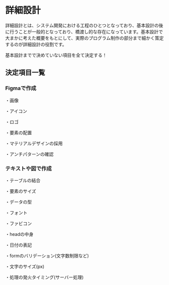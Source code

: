 # 詳細設計

詳細設計とは、システム開発における工程のひとつとなっており、基本設計の後に行うことが一般的となっており、橋渡し的な存在になっています。基本設計で大まかに考えた概要をもとにして、実際のプログラム制作の部分まで細かく策定するのが詳細設計の役割です。

基本設計までで決めていない項目を全て決定する！

## 決定項目一覧

### Figmaで作成

・画像

・アイコン

・ロゴ

・要素の配置

・マテリアルデザインの採用

・アンチパターンの確認

### テキストや図で作成

・テーブルの結合

・要素のサイズ

・データの型

・フォント

・ファビコン

・headの中身

・日付の表記

・formのバリデーション(文字数制限など)

・文字のサイズ(px)

・処理の発火タイミング(サーバー処理)